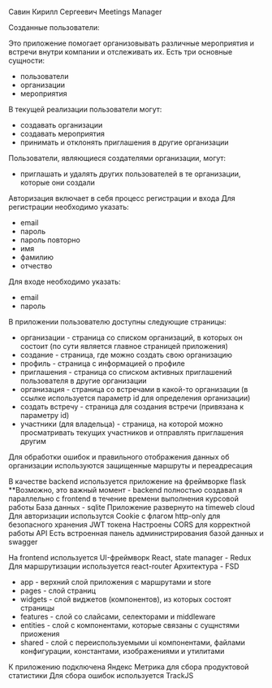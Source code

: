 Савин Кирилл Сергеевич
Meetings Manager

Созданные пользователи:


Это приложение помогает организовывать различные мероприятия и встречи внутри компании и отслеживать их.
Есть три основные сущности:
- пользователи
- организации
- мероприятия

В текущей реализации пользователи могут:
- создавать организации
- создавать мероприятия
- принимать и отклонять приглашения в другие организации

Пользователи, являющиеся создателями организации, могут:
- приглашать и удалять других пользователей в те организации, которые они создали


Авторизация включает в себя процесс регистрации и входа
Для регистрации необходимо указать:
- email
- пароль
- пароль повторно
- имя
- фамилию
- отчество

Для входе необходимо указать:
- email
- пароль


В приложении пользователю доступны следующие страницы:
- организации - страница со списком организаций, в которых он состоит (по сути является главное страницей приложения)
- создание - страница, где можно создать свою организацию
- профиль - страница с информацией о профиле
- приглашения - страница со списком активных приглашений пользователя в другие организации
- организация - страница со встречами в какой-то организации (в ссылке используется параметр id для определения организации)
- создать встречу - страница для создания встречи (привязана к параметру id)
- участники (для владельца) - страница, на которой можно просматривать текущих участников и отправлять приглашения другим

Для обработки ошибок и правильного отображения данных об организации используются защищенные маршруты и переадресация


В качестве backend используется приложение на фреймворке flask
**Возможно, это важный момент - backend полностью создавал я параллельно с frontend в течение времени выполнения курсовой работы
База данных - sqlite
Приложение развернуто на timeweb cloud
Для авторизации использутся Cookie с флагом http-only для безопасного хранения JWT токена
Настроены CORS для корректной работы API
Есть встроенная панель администрирования базой данных и swagger


На frontend используется UI-фреймворк React, state manager - Redux
Для маршрутизации используется react-router
Архитектура - FSD
- app - верхний слой приложения с маршрутами и store
- pages - слой страниц
- widgets - слой виджетов (компонентов), из которых состоят страницы
- features - слой со слайсами, селекторами и middleware
- entities - слой с компонентами, которые связаны с сущнстями приожения
- shared - слой с переиспользуемыми ui компонентами, файлами конфигурации, константами, изображениями и утилитами


К приложению подключена Яндекс Метрика для сбора продуктовой статистики
Для сбора ошибок используется TrackJS